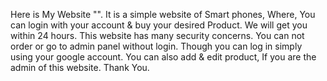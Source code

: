 Here is My Website "".
It is a simple website of Smart phones, Where, You can login with your account & buy your desired Product. We will get you within 24 hours.
This website has many security concerns. You can not order or go to admin panel without login.
Though you can log in simply using your google account.
You can also add & edit product, If you are the admin of this website.
Thank You.